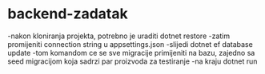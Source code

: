 # backend-zadatak

-nakon kloniranja projekta, potrebno je uraditi dotnet restore
-zatim promijeniti connection string u appsettings.json
-slijedi dotnet ef database update
-tom komandom ce se sve migracije primijeniti na bazu, zajedno sa seed migracijom koja sadrzi par proizvoda za testiranje
-na kraju dotnet run

 
